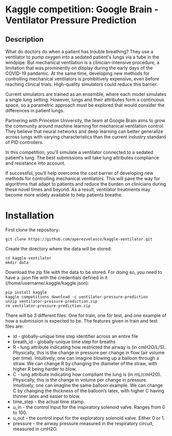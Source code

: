 # Kaggle competition: Google Brain - Ventilator Pressure Prediction

## Description

What do doctors do when a patient has trouble breathing? They use a ventilator to pump 
oxygen into a sedated patient's lungs via a tube in the windpipe. But mechanical
ventilation is a clinician-intensive procedure, a limitation that was prominently 
on display during the early days of the COVID-19 pandemic. At the same time, 
developing new methods for controlling mechanical ventilators is prohibitively 
expensive, even before reaching clinical trials. High-quality simulators could 
reduce this barrier.

Current simulators are trained as an ensemble, where each model simulates a single lung 
setting. However, lungs and their attributes form a continuous space, so a parametric 
approach must be explored that would consider the differences in patient lungs.

Partnering with Princeton University, the team at Google Brain aims to grow the 
community around machine learning for mechanical ventilation control. They believe 
that neural networks and deep learning can better generalize across lungs with varying 
characteristics than the current industry standard of PID controllers.

In this competition, you’ll simulate a ventilator connected to a sedated patient's lung.
The best submissions will take lung attributes compliance and resistance into account.

If successful, you'll help overcome the cost barrier of developing new methods for 
controlling mechanical ventilators. This will pave the way for algorithms that adapt 
to patients and reduce the burden on clinicians during these novel times and beyond. 
As a result, ventilator treatments may become more widely available to help patients 
breathe.

# Installation

First clone the repository:

```
git clone https://github.com/aperezvelasco/kaggle-ventilator.git
```

Create the directory where the data will be stored:

```
cd kaggle-ventilator
mkdir data
```

Download the zip file with the data to be stored. For doing so, you need to have a .json
file with the credentials defined in it (/home/username/.kaggle/kaggle.json):

```
pip install kaggle
kaggle competitions download -c ventilator-pressure-prediction
unzip ventilator-pressure-prediction.zip 
rm ventilator-pressure-prediction.zip 
```

There will be 3 different files. One for train, one for test, and one example of how a 
submission is expected to be. The features given in train and test files are:

- id - globally-unique time step identifier across an entire file
- breath_id - globally-unique time step for breaths
- R - lung attribute indicating how restricted the airway is (in cmH2O/L/S). Physically, this is the change in pressure per change in flow (air volume per time). Intuitively, one can imagine blowing up a balloon through a straw. We can change R by changing the diameter of the straw, with higher R being harder to blow.
- C - lung attribute indicating how compliant the lung is (in mL/cmH2O). Physically, this is the change in volume per change in pressure. Intuitively, one can imagine the same balloon example. We can change C by changing the thickness of the balloon’s latex, with higher C having thinner latex and easier to blow.
- time_step - the actual time stamp.
- u_in - the control input for the inspiratory solenoid valve. Ranges from 0 to 100.
- u_out - the control input for the exploratory solenoid valve. Either 0 or 1.
- pressure - the airway pressure measured in the respiratory circuit, measured in cmH2O.
